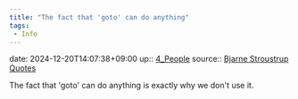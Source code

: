 ```yaml
---
title: "The fact that 'goto' can do anything"
tags:
 - Info
---
```


date: 2024-12-20T14:07:38+09:00
up:: [4_People](../Bar/Novel/Nacaria/4_People.md)
source:: [Bjarne Stroustrup Quotes](https://www.stroustrup.com/quotes.html)

The fact that 'goto' can do anything is exactly why we don't use it.